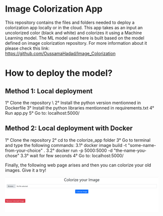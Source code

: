 # Image Colorization App
This repository contains the files and folders needed to deploy a colorization app locally or in the cloud.
This app takes as an input an uncolorized color (black and white) and colorizes it using a Machine Learning model. 
The ML model used here is built based on the model defined on image colorization repository. For more information about it please check this link: https://github.com/OussamaHadad/Image_Colorization

# How to deploy the model?
## Method 1:  Local deployment
1° Clone the repository  \\
2° Install the python version mentionned in Dockerfile
3° Install the python libraries mentionned in requirements.txt
4° Run app.py
5° Go to: localhost:5000/

## Method 2: Local deployment with Docker
1° Clone the repository
2° cd to the colorize_app folder
3° Go to terminal and type the following commands:
  3.1° docker image build -t "some-name-from-your-choice" .
  3.2° docker run -p 5000:5000 -d "the-name-you-chose"
  3.3° wait for few seconds
4° Go to: localhost:5000/

Finally, the following web page arises and then you can colorize your old images.
Give it a try!
<div style="display: flex; justify-content: space-between;">
  <img src="web_app_image.png">
</div>
